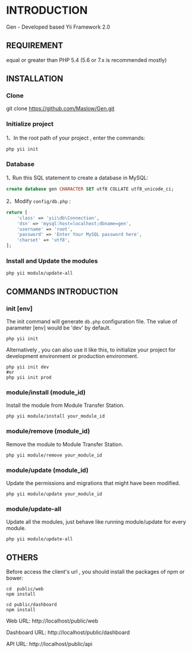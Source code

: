 INTRODUCTION
============

Gen - Developed based Yii Framework 2.0


REQUIREMENT
-----------

  equal or greater than PHP 5.4 (5.6 or 7.x is recommended mostly)


INSTALLATION
------------
### Clone

git clone https://github.com/Maslow/Gen.git

### Initialize project

1、In the root path of your project , enter the commands:
  
```command
php yii init
```

### Database

1､ Run this SQL statement to create a database in MySQL:

```sql
create database gen CHARACTER SET utf8 COLLATE utf8_unicode_ci;
```

2、Modify `config/db.php` :

```php
return [
    'class' => 'yii\db\Connection',
    'dsn' => 'mysql:host=localhost;dbname=gen',
    'username' => 'root',
    'password' => 'Enter Your MySQL password here',
    'charset' => 'utf8',
];
```


### Install and Update the modules

```command
php yii module/update-all
```

COMMANDS INTRODUCTION
---------------------
### init [env]
The init command will generate `db.php` configuration file. The value of parameter [env] would be 'dev' by default.
```command
php yii init

```
Alternatively , you can also use it like this, to initialize your project for development environment or production environment.
```command
php yii init dev
#or
php yii init prod
```

### module/install (module_id)
Install the module from Module Transfer Station.
```command
php yii module/install your_module_id
```

### module/remove  (module_id)
Remove the module to Module Transfer Station.
```command
php yii module/remove your_module_id
```

### module/update  (module_id)
Update the permissions and migrations that might have been modified.
```command
php yii module/update your_module_id
```

### module/update-all
Update all the modules, just behave like running module/update for every module.
```command
php yii module/update-all
```

OTHERS
---------
Before access the client's url , you should install the packages of npm or bower:
```command
cd  public/web
npm install
```

```command
cd public/dashboard
npm install 
```

Web URL:  http://localhost/public/web

Dashboard URL:  http://localhost/public/dashboard

API URL:  http://localhost/public/api

  
 